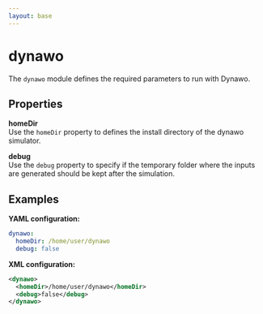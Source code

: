 ```yaml
---
layout: base
---
```


# dynawo
The `dynawo` module defines the required parameters to run with Dynawo.

## Properties

**homeDir**  
Use the `homeDir` property to defines the install directory of the dynawo simulator.

**debug**  
Use the `debug` property to specify if the temporary folder where the inputs are generated should be kept after the simulation.

## Examples

**YAML configuration:**
```yaml
dynawo:
  homeDir: /home/user/dynawo
  debug: false
```

**XML configuration:**
```xml
<dynawo>
  <homeDir>/home/user/dynawo</homeDir>
  <debug>false</debug>
</dynawo>
```
